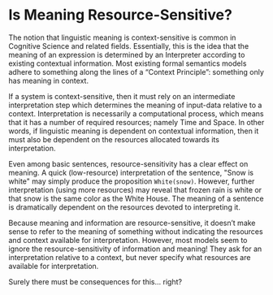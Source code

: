 # Is Meaning Resource-Sensitive?

The notion that linguistic meaning is context-sensitive is common in Cognitive Science and related fields. 
Essentially, this is the idea that the meaning of an expression is determined by an Interpreter according to existing contextual information.
Most existing formal semantics models adhere to something along the lines of a “Context Principle”: something only has meaning in context.

If a system is context-sensitive, then it must rely on an intermediate interpretation step which determines the meaning of input-data relative to a context.
Interpretation is necessarily a computational process, which means that it has a number of required resources; namely Time and Space.
In other words, if linguistic meaning is dependent on contextual information, then it must also be dependent on the resources allocated towards its interpretation.

Even among basic sentences, resource-sensitivity has a clear effect on meaning.
A quick (low-resource) interpretation of the sentence, "Snow is white" may simply produce the proposition `White(snow)`.
However, further interpretation (using more resources) may reveal that frozen rain is white or that snow is the same color as the White House.
The meaning of a sentence is dramatically dependent on the resources devoted to interpreting it.

Because meaning and information are resource-sensitive, it doesn’t make sense to refer to the meaning of something without indicating the resources and context available for interpretation.
However, most models seem to ignore the resource-sensitivity of information and meaning!
They ask for an interpretation relative to a context, but never specify what resources are available for interpretation.
   
Surely there must be consequences for this… right?
